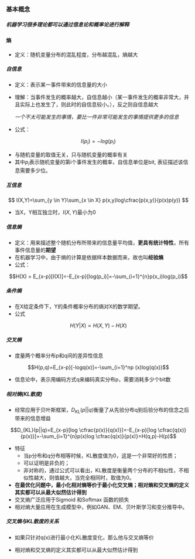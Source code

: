 

### 基本概念

##### 机器学习很多理论都可以通过信息论和概率论进行解释

#### 熵

- 定义：随机变量分布的混乱程度，分布越混乱，熵越大

##### 自信息

- 定义：表示某一事件带来的信息量的大小

- 理解：当事件发生的概率越大，自信息越小（某一事件发生的概率非常大，并且实际上也发生了，则此时的自信息较小。），反之则自信息越大

  *一个不太可能发生的事情，要比一件非常可能发生的事情提供更多的信息*

- 公式：

$$I(p_i)=-log(p_i)$$

- 与随机变量的取值无关，只与随机变量的概率有关
- 其中$p_i$表示随机变量的第i个事件发生的概率，自信息单位是bit, 表征描述该信息需要多少位。

##### 互信息

$$
I(X,Y)=\sum_{y \in Y}\sum_{x \in X} p(x,y)log\cfrac{p(x,y)}{p(x)p(y)}
$$

- 当X，Y相互独立时，$I(X,Y)$最小为0

##### 信息熵

- 定义：用来描述整个随机分布所带来的信息量平均值，**更具有统计特性**，所有事件信息量的**期望**
- 在机器学习中，由于熵的计算是依据样本数据而来，故也叫**经验熵**
- 公式：

$$H(X) = E_{x-p}[I(X)]=-E_{x-p}[log(p_i)]=-\sum_{i=1}^{n}p(x_i)log(p_i)$$

##### 条件熵

- 在X给定条件下，Y的条件概率分布的熵对X的数学期望。
- 公式

$$H(Y|X) = H(X,Y) - H(X)$$

##### 交叉熵

- 度量两个概率分布p和q间的差异性信息

$$H(p,q)=E_{x-p}[-logq(x)]=-\sum_{i=1}^np
(x)log(q(x))$$

- 信息论中，表示用编码方式q来编码真实分布p，需要消耗多少个bit数

##### 相对熵(KL散度)

- 经常应用于贝叶斯框架，$D_{KL}(p||q)$衡量了从先验分布q到后验分布的信念之后带来的信息增益

$$D_{KL}(p||q)=E_{x-p}[log \cfrac{p(x)}{q(x)}]=-E_{x-p}[log \cfrac{q(x)}{p(x)}]=-\sum_{i=1}^{n}p(x)log \cfrac{q(x)}{p(x)}=H(q,p)-H(p)$$

- 特征
  - 当p分布和q分布相等时候，KL散度值为0，这是一个非常好的性质；
  - 可以证明是非负的；
  - 非对称的，通过公式可以看出，KL散度是衡量两个分布的不相似性，不相似性越大，则值越大，当完全相同时，取值为0。
- **在最优化问题中，最小化相对熵等价于最小化交叉熵；相对熵和交叉熵的定义其实都可以从最大似然估计得到**
- 交叉熵广泛应用于Sigmoid 和Softmax 函数的损失
- 相对熵大量应用在生成模型中，例如GAN、EM、贝叶斯学习和变分推导中。

##### 交叉熵与KL散度的关系

- 如果只针对q(x)进行最小化KL散度变化，那么他与交叉熵等价

- 相对熵和交叉熵的定义其实都可以从最大似然估计得到

